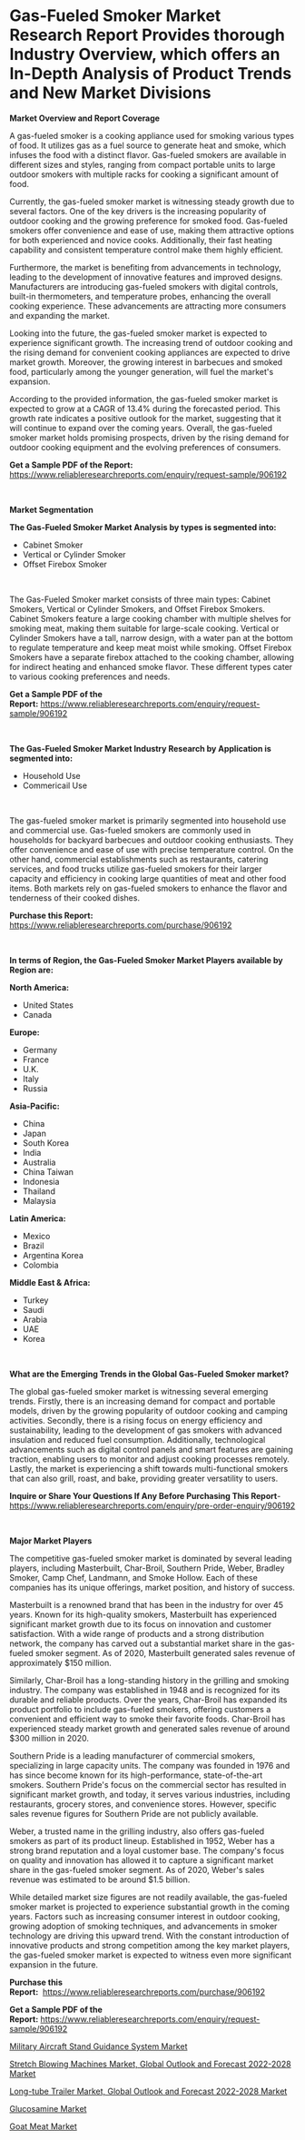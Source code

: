 <p><h1>Gas-Fueled Smoker Market Research Report Provides thorough Industry Overview, which offers an In-Depth Analysis of Product Trends and New Market Divisions</h1></p><p><strong>Market Overview and Report Coverage</strong></p>
<p><p>A gas-fueled smoker is a cooking appliance used for smoking various types of food. It utilizes gas as a fuel source to generate heat and smoke, which infuses the food with a distinct flavor. Gas-fueled smokers are available in different sizes and styles, ranging from compact portable units to large outdoor smokers with multiple racks for cooking a significant amount of food.</p><p>Currently, the gas-fueled smoker market is witnessing steady growth due to several factors. One of the key drivers is the increasing popularity of outdoor cooking and the growing preference for smoked food. Gas-fueled smokers offer convenience and ease of use, making them attractive options for both experienced and novice cooks. Additionally, their fast heating capability and consistent temperature control make them highly efficient.</p><p>Furthermore, the market is benefiting from advancements in technology, leading to the development of innovative features and improved designs. Manufacturers are introducing gas-fueled smokers with digital controls, built-in thermometers, and temperature probes, enhancing the overall cooking experience. These advancements are attracting more consumers and expanding the market.</p><p>Looking into the future, the gas-fueled smoker market is expected to experience significant growth. The increasing trend of outdoor cooking and the rising demand for convenient cooking appliances are expected to drive market growth. Moreover, the growing interest in barbecues and smoked food, particularly among the younger generation, will fuel the market's expansion.</p><p>According to the provided information, the gas-fueled smoker market is expected to grow at a CAGR of 13.4% during the forecasted period. This growth rate indicates a positive outlook for the market, suggesting that it will continue to expand over the coming years. Overall, the gas-fueled smoker market holds promising prospects, driven by the rising demand for outdoor cooking equipment and the evolving preferences of consumers.</p></p>
<p><strong>Get a Sample PDF of the Report:</strong> <a href="https://www.reliableresearchreports.com/enquiry/request-sample/906192">https://www.reliableresearchreports.com/enquiry/request-sample/906192</a></p>
<p>&nbsp;</p>
<p><strong>Market Segmentation</strong></p>
<p><strong>The Gas-Fueled Smoker Market Analysis by types is segmented into:</strong></p>
<p><ul><li>Cabinet Smoker</li><li>Vertical or Cylinder Smoker</li><li>Offset Firebox Smoker</li></ul></p>
<p>&nbsp;</p>
<p><p>The Gas-Fueled Smoker market consists of three main types: Cabinet Smokers, Vertical or Cylinder Smokers, and Offset Firebox Smokers. Cabinet Smokers feature a large cooking chamber with multiple shelves for smoking meat, making them suitable for large-scale cooking. Vertical or Cylinder Smokers have a tall, narrow design, with a water pan at the bottom to regulate temperature and keep meat moist while smoking. Offset Firebox Smokers have a separate firebox attached to the cooking chamber, allowing for indirect heating and enhanced smoke flavor. These different types cater to various cooking preferences and needs.</p></p>
<p><strong>Get a Sample PDF of the Report:</strong>&nbsp;<a href="https://www.reliableresearchreports.com/enquiry/request-sample/906192">https://www.reliableresearchreports.com/enquiry/request-sample/906192</a></p>
<p>&nbsp;</p>
<p><strong>The Gas-Fueled Smoker Market Industry Research by Application is segmented into:</strong></p>
<p><ul><li>Household Use</li><li>Commericail Use</li></ul></p>
<p>&nbsp;</p>
<p><p>The gas-fueled smoker market is primarily segmented into household use and commercial use. Gas-fueled smokers are commonly used in households for backyard barbecues and outdoor cooking enthusiasts. They offer convenience and ease of use with precise temperature control. On the other hand, commercial establishments such as restaurants, catering services, and food trucks utilize gas-fueled smokers for their larger capacity and efficiency in cooking large quantities of meat and other food items. Both markets rely on gas-fueled smokers to enhance the flavor and tenderness of their cooked dishes.</p></p>
<p><strong>Purchase this Report:</strong>&nbsp; <a href="https://www.reliableresearchreports.com/purchase/906192">https://www.reliableresearchreports.com/purchase/906192</a></p>
<p>&nbsp;</p>
<p><strong>In terms of Region, the Gas-Fueled Smoker Market Players available by Region are:</strong></p>
<p>
    <p> <strong> North America: </strong>
        <ul>
            <li>United States</li>
            <li>Canada</li>
        </ul>
        </p> 
    <p> <strong> Europe: </strong>
        <ul>
            <li>Germany</li>
            <li>France</li>
            <li>U.K.</li>
            <li>Italy</li>
            <li>Russia</li>
        </ul>
        </p> 
    <p> <strong> Asia-Pacific: </strong>
        <ul>
            <li>China</li>
            <li>Japan</li>
            <li>South Korea</li>
            <li>India</li>
            <li>Australia</li>
            <li>China Taiwan</li>
            <li>Indonesia</li>
            <li>Thailand</li>
            <li>Malaysia</li>
        </ul>
        </p> 
    <p> <strong> Latin America: </strong>
        <ul>
            <li>Mexico</li>
            <li>Brazil</li>
            <li>Argentina Korea</li>
            <li>Colombia</li>
        </ul>
        </p> 
    <p> <strong> Middle East & Africa: </strong>
        <ul>
            <li>Turkey</li>
            <li>Saudi</li>
            <li>Arabia</li>
            <li>UAE</li>
            <li>Korea</li>
        </ul>
    </p>
    </p>
<p>&nbsp;</p>
<p><strong>What are the Emerging Trends in the Global Gas-Fueled Smoker market?</strong></p>
<p><p>The global gas-fueled smoker market is witnessing several emerging trends. Firstly, there is an increasing demand for compact and portable models, driven by the growing popularity of outdoor cooking and camping activities. Secondly, there is a rising focus on energy efficiency and sustainability, leading to the development of gas smokers with advanced insulation and reduced fuel consumption. Additionally, technological advancements such as digital control panels and smart features are gaining traction, enabling users to monitor and adjust cooking processes remotely. Lastly, the market is experiencing a shift towards multi-functional smokers that can also grill, roast, and bake, providing greater versatility to users.</p></p>
<p><strong>Inquire or Share Your Questions If Any Before Purchasing This Report</strong>- <a href="https://www.reliableresearchreports.com/enquiry/pre-order-enquiry/906192">https://www.reliableresearchreports.com/enquiry/pre-order-enquiry/906192</a></p>
<p>&nbsp;</p>
<p><strong>Major Market Players</strong></p>
<p><p>The competitive gas-fueled smoker market is dominated by several leading players, including Masterbuilt, Char-Broil, Southern Pride, Weber, Bradley Smoker, Camp Chef, Landmann, and Smoke Hollow. Each of these companies has its unique offerings, market position, and history of success.</p><p>Masterbuilt is a renowned brand that has been in the industry for over 45 years. Known for its high-quality smokers, Masterbuilt has experienced significant market growth due to its focus on innovation and customer satisfaction. With a wide range of products and a strong distribution network, the company has carved out a substantial market share in the gas-fueled smoker segment. As of 2020, Masterbuilt generated sales revenue of approximately $150 million.</p><p>Similarly, Char-Broil has a long-standing history in the grilling and smoking industry. The company was established in 1948 and is recognized for its durable and reliable products. Over the years, Char-Broil has expanded its product portfolio to include gas-fueled smokers, offering customers a convenient and efficient way to smoke their favorite foods. Char-Broil has experienced steady market growth and generated sales revenue of around $300 million in 2020.</p><p>Southern Pride is a leading manufacturer of commercial smokers, specializing in large capacity units. The company was founded in 1976 and has since become known for its high-performance, state-of-the-art smokers. Southern Pride's focus on the commercial sector has resulted in significant market growth, and today, it serves various industries, including restaurants, grocery stores, and convenience stores. However, specific sales revenue figures for Southern Pride are not publicly available.</p><p>Weber, a trusted name in the grilling industry, also offers gas-fueled smokers as part of its product lineup. Established in 1952, Weber has a strong brand reputation and a loyal customer base. The company's focus on quality and innovation has allowed it to capture a significant market share in the gas-fueled smoker segment. As of 2020, Weber's sales revenue was estimated to be around $1.5 billion.</p><p>While detailed market size figures are not readily available, the gas-fueled smoker market is projected to experience substantial growth in the coming years. Factors such as increasing consumer interest in outdoor cooking, growing adoption of smoking techniques, and advancements in smoker technology are driving this upward trend. With the constant introduction of innovative products and strong competition among the key market players, the gas-fueled smoker market is expected to witness even more significant expansion in the future.</p></p>
<p><strong>Purchase this Report:</strong>&nbsp;&nbsp;<a href="https://www.reliableresearchreports.com/purchase/906192">https://www.reliableresearchreports.com/purchase/906192</a></p>
<p></p>
<p><strong>Get a Sample PDF of the Report:</strong>&nbsp;<a href="https://www.reliableresearchreports.com/enquiry/request-sample/906192">https://www.reliableresearchreports.com/enquiry/request-sample/906192</a></p>
<p><p><a href="https://medium.com/@loriwatson1948/military-aircraft-stand-guidance-system-market-size-growth-forecast-2023-2030-164b4faeca5e">Military Aircraft Stand Guidance System Market</a></p><p><a href="https://issuu.com/reportprime-2/docs/stretch-blowing-machines-market-global-outlook-and?fr=xKAE9_zU1NQ">Stretch Blowing Machines Market, Global Outlook and Forecast 2022-2028 Market</a></p><p><a href="https://issuu.com/reportprime-2/docs/long-tube-trailer-market-global-outlook-and-foreca?fr=xKAE9_zU1NQ">Long-tube Trailer Market, Global Outlook and Forecast 2022-2028 Market</a></p><p><a href="https://www.linkedin.com/pulse/decoding-glucosamine-market-deep-dive-latest-trends-segmentation-vbdxe/">Glucosamine Market</a></p><p><a href="https://www.reportprime.com/goat-meat-r6140">Goat Meat Market</a></p></p>